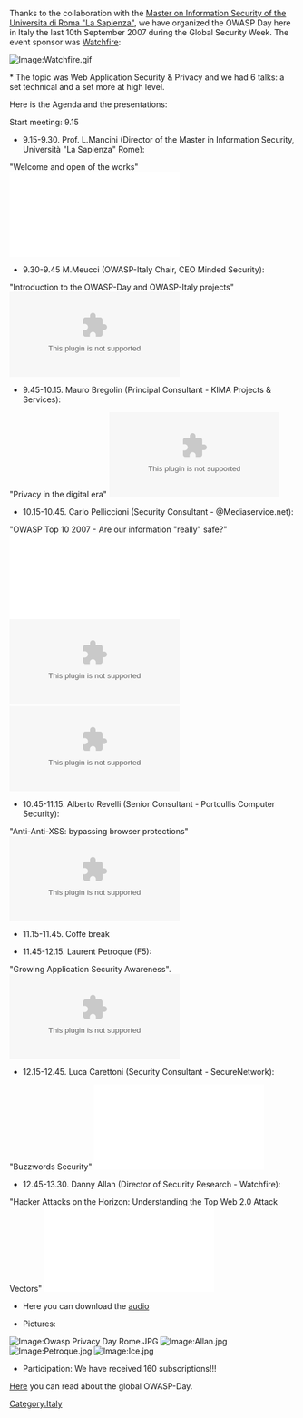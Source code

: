 Thanks to the collaboration with the [Master on Information Security of
the Universita di Roma "La
Sapienza"](http://mastersicurezza.uniroma1.it), we have organized the
OWASP Day here in Italy the last 10th September 2007 during the Global
Security Week.
The event sponsor was [Watchfire](http://www.watchfire.com):

![Image:Watchfire.gif](Watchfire.gif "Image:Watchfire.gif")


\* The topic was Web Application Security & Privacy and we had 6 talks:
a set technical and a set more at high level.

Here is the Agenda and the presentations:

Start meeting: 9.15

  - 9.15-9.30. Prof. L.Mancini (Director of the Master in Information
    Security, Università "La Sapienza" Rome):

"Welcome and open of the works"
![Image:OWASP_Day1_Mancini.pdf](OWASP_Day1_Mancini.pdf
"Image:OWASP_Day1_Mancini.pdf")

  - 9.30-9.45 M.Meucci (OWASP-Italy Chair, CEO Minded Security):

"Introduction to the OWASP-Day and OWASP-Italy projects"
![Image:OWASP_Day1_Meucci.ppt](OWASP_Day1_Meucci.ppt
"Image:OWASP_Day1_Meucci.ppt")

  - 9.45-10.15. Mauro Bregolin (Principal Consultant - KIMA Projects &
    Services):

"Privacy in the digital era"
![Image:OWASP_Day1_Bregolin.ppt](OWASP_Day1_Bregolin.ppt
"Image:OWASP_Day1_Bregolin.ppt")

  - 10.15-10.45. Carlo Pelliccioni (Security Consultant -
    @Mediaservice.net):

"OWASP Top 10 2007 - Are our information "really" safe?"
![Image:OWASP-Day1_Pelliccioni.pdf](OWASP-Day1_Pelliccioni.pdf
"Image:OWASP-Day1_Pelliccioni.pdf")
![Image:Video_Top-10-2007_part1.zip](Video_Top-10-2007_part1.zip
"Image:Video_Top-10-2007_part1.zip") ![Image:Video_Top-10-2007_part2.zip](Video_Top-10-2007_part2.zip
"Image:Video_Top-10-2007_part2.zip")

  - 10.45-11.15. Alberto Revelli (Senior Consultant - Portcullis
    Computer Security):

"Anti-Anti-XSS: bypassing browser protections"
![Image:OWASP-Day1_Revelli.ppt](OWASP-Day1_Revelli.ppt
"Image:OWASP-Day1_Revelli.ppt")

  - 11.15-11.45. Coffe break

<!-- end list -->

  - 11.45-12.15. Laurent Petroque (F5):

"Growing Application Security Awareness".
![Image:OWASP_Day1_Petroque.ppt](OWASP_Day1_Petroque.ppt
"Image:OWASP_Day1_Petroque.ppt")

  - 12.15-12.45. Luca Carettoni (Security Consultant - SecureNetwork):

"Buzzwords Security"
![Image:OWASP_Day1_Carettoni.pdf](OWASP_Day1_Carettoni.pdf
"Image:OWASP_Day1_Carettoni.pdf")

  - 12.45-13.30. Danny Allan (Director of Security Research -
    Watchfire):

"Hacker Attacks on the Horizon: Understanding the Top Web 2.0 Attack
Vectors" ![Image:OWASP_Day1_Allan.pdf](OWASP_Day1_Allan.pdf
"Image:OWASP_Day1_Allan.pdf")

  - Here you can download the
    [audio](http://icsecurity.di.uniroma1.it/dokuwiki/doku.php?id=events:owaspday07)

<!-- end list -->

  - Pictures:

![Image:Owasp Privacy Day Rome.JPG](Owasp_Privacy_Day_Rome.JPG
"Image:Owasp Privacy Day Rome.JPG") ![Image:Allan.jpg](Allan.jpg
"Image:Allan.jpg") ![Image:Petroque.jpg](Petroque.jpg
"Image:Petroque.jpg") ![Image:Ice.jpg](Ice.jpg "Image:Ice.jpg")

  - Participation: We have received 160 subscriptions\!\!\!

[Here](https://www.owasp.org/index.php/OWASP_Day) you can read about the
global OWASP-Day.

[Category:Italy](Category:Italy "wikilink")
